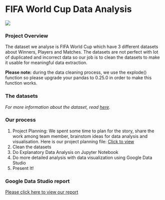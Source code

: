 # FIFA World Cup Data Analysis

![](https://img.fifa.com/image/upload/t_l4/v1543921822/ex1ksdevyxwsgu7rzdv6.jpg)


### Project Overview
The dataset we analyse is FIFA World Cup which have 3 different datasets about Winners, Players and Matches. The datasets are not perfect with lot of duplicated and incorrect data so our job is to clean the datasets to make it usable for meaningful data extraction.

**Please note:** during the data cleaning process, we use the explode() function so please upgrade your pandas to 0.25.0 in order to make this function works.

### The datasets
_For more information about the dataset, read [here](https://www.kaggle.com/abecklas/fifa-world-cup)._

### Our process
1. Project Planning: We spent some time to plan for the story, share the work among team member, brainstom ideas for data analysis and visualisation. Here is our project planning file: [Click to view](https://docs.google.com/spreadsheets/d/1NBCiCejZzTr-538EqCOWW3V6LcT62mLmoYX3RIpIgCc/edit?usp=sharing)
2. Clean the datasets	
3. Do Explanatory Data Analysis on Jupyter Notebook	
4. Do more detailed analysis with data visualization using Google Data Studio	
5. Present It!

### Google Data Studio report
[Please click here to view our report](https://datastudio.google.com/open/1ybUFdJcafz1F46MHy8rC8HQX4-2utHwC)


